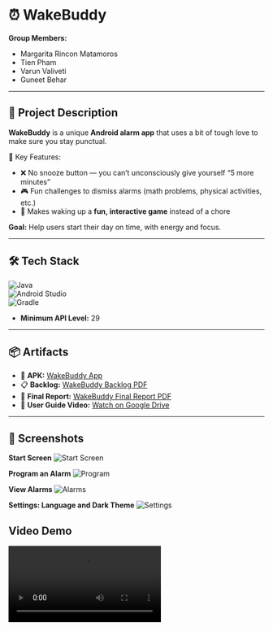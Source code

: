 # ⏰ WakeBuddy

**Group Members:**
- Margarita Rincon Matamoros
- Tien Pham
- Varun Valiveti
- Guneet Behar

---

## 📖 Project Description
**WakeBuddy** is a unique **Android alarm app** that uses a bit of tough love to make sure you stay punctual.

🔹 Key Features:
- ❌ No snooze button — you can’t unconsciously give yourself “5 more minutes”
- 🎮 Fun challenges to dismiss alarms (math problems, physical activities, etc.)
- 🎯 Makes waking up a **fun, interactive game** instead of a chore

**Goal:** Help users start their day on time, with energy and focus.

---

## 🛠️ Tech Stack

![Java](https://img.shields.io/badge/Java-ED8B00?logo=openjdk&logoColor=white)  
![Android Studio](https://img.shields.io/badge/Android_Studio-3DDC84?logo=androidstudio&logoColor=white)  
![Gradle](https://img.shields.io/badge/Gradle-02303A?logo=gradle&logoColor=white)

- **Minimum API Level:** 29

---

## 📦 Artifacts

- 📱 **APK:** [WakeBuddy App](/Artifacts/wakeBuddy.apk)
- 📋 **Backlog:** [WakeBuddy Backlog PDF](/Artifacts/wakeBuddyBacklog.pdf)
- 📑 **Final Report:** [WakeBuddy Final Report PDF](/Artifacts/WakeBuddyFinalReport.pdf)
- 🎥 **User Guide Video:** [Watch on Google Drive](https://drive.google.com/file/d/1U48pIjfKO9nujtbBMt_thyGznOREt1RN/view?usp=sharing)

---

## 📸 Screenshots 
**Start Screen**
![Start Screen](app/Screenshots/wb_start.png) 

**Program an Alarm**
![Program](app/Screenshots/wb_setup.png) 

**View Alarms**
![Alarms](app/Screenshots/wb_program.png) 

**Settings: Language and Dark Theme**
![Settings](app/Screenshots/wb_lang.png) 

## Video Demo
![Demo](app/Screenshots/wb_demo.mp4) 
